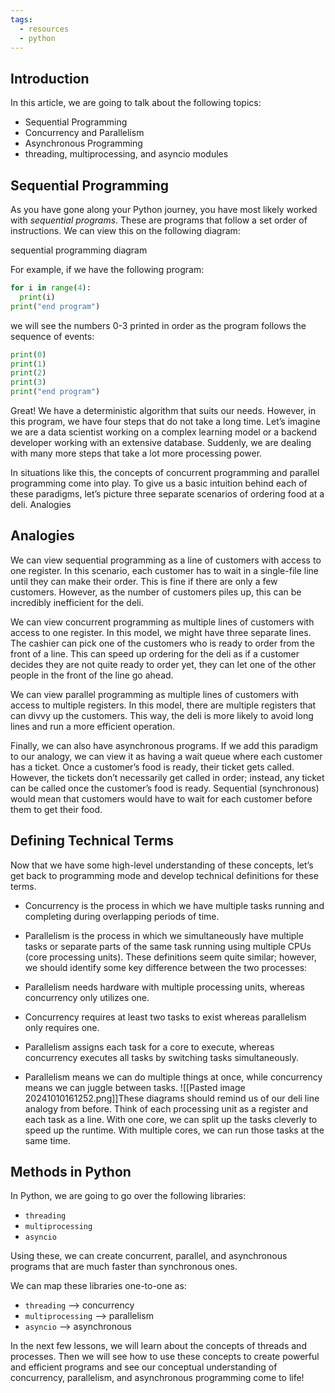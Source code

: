 ```yaml
---
tags:
  - resources
  - python
---
```

## Introduction

In this article, we are going to talk about the following topics:
- Sequential Programming
- Concurrency and Parallelism
- Asynchronous Programming
- threading, multiprocessing, and asyncio modules

## Sequential Programming

As you have gone along your Python journey, you have most likely worked with *sequential programs*. These are programs that follow a set order of instructions. We can view this on the following diagram:

sequential programming diagram

For example, if we have the following program:

```python
for i in range(4):
  print(i)
print("end program")
```

we will see the numbers 0-3 printed in order as the program follows the sequence of events:

```python
print(0)
print(1)
print(2)
print(3)
print("end program")
```

Great! We have a deterministic algorithm that suits our needs. However, in this program, we have four steps that do not take a long time. Let’s imagine we are a data scientist working on a complex learning model or a backend developer working with an extensive database. Suddenly, we are dealing with many more steps that take a lot more processing power.

In situations like this, the concepts of concurrent programming and parallel programming come into play. To give us a basic intuition behind each of these paradigms, let’s picture three separate scenarios of ordering food at a deli.
Analogies

## Analogies

We can view sequential programming as a line of customers with access to one register. In this scenario, each customer has to wait in a single-file line until they can make their order. This is fine if there are only a few customers. However, as the number of customers piles up, this can be incredibly inefficient for the deli.

We can view concurrent programming as multiple lines of customers with access to one register. In this model, we might have three separate lines. The cashier can pick one of the customers who is ready to order from the front of a line. This can speed up ordering for the deli as if a customer decides they are not quite ready to order yet, they can let one of the other people in the front of the line go ahead.

We can view parallel programming as multiple lines of customers with access to multiple registers. In this model, there are multiple registers that can divvy up the customers. This way, the deli is more likely to avoid long lines and run a more efficient operation.

Finally, we can also have asynchronous programs. If we add this paradigm to our analogy, we can view it as having a wait queue where each customer has a ticket. Once a customer’s food is ready, their ticket gets called. However, the tickets don’t necessarily get called in order; instead, any ticket can be called once the customer’s food is ready. Sequential (synchronous) would mean that customers would have to wait for each customer before them to get their food.

## Defining Technical Terms

Now that we have some high-level understanding of these concepts, let’s get back to programming mode and develop technical definitions for these terms.

- Concurrency is the process in which we have multiple tasks running and completing during overlapping periods of time.
- Parallelism is the process in which we simultaneously have multiple tasks or separate parts of the same task running using multiple CPUs (core processing units). These definitions seem quite similar; however, we should identify some key difference between the two processes:

- Parallelism needs hardware with multiple processing units, whereas concurrency only utilizes one.
- Concurrency requires at least two tasks to exist whereas parallelism only requires one.
- Parallelism assigns each task for a core to execute, whereas concurrency executes all tasks by switching tasks simultaneously.
- Parallelism means we can do multiple things at once, while concurrency means we can juggle between tasks. ![[Pasted image 20241010161252.png]]These diagrams should remind us of our deli line analogy from before. Think of each processing unit as a register and each task as a line. With one core, we can split up the tasks cleverly to speed up the runtime. With multiple cores, we can run those tasks at the same time.

## Methods in Python

In Python, we are going to go over the following libraries:

- `threading`
- `multiprocessing`
- `asyncio`

Using these, we can create concurrent, parallel, and asynchronous programs that are much faster than synchronous ones.

We can map these libraries one-to-one as:

- `threading` –> concurrency
- `multiprocessing` –> parallelism
- `asyncio` –> asynchronous

In the next few lessons, we will learn about the concepts of threads and processes. Then we will see how to use these concepts to create powerful and efficient programs and see our conceptual understanding of concurrency, parallelism, and asynchronous programming come to life!